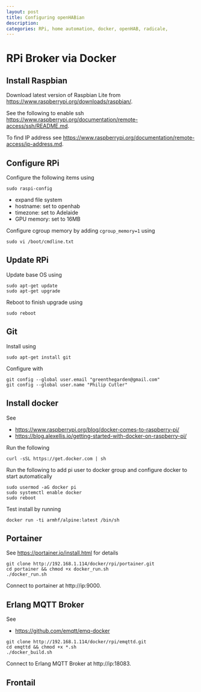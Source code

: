 ```yaml
---
layout: post
title: Configuring openHABian
description:
categories: RPi, home automation, docker, openHAB, radicale,
---
```


# RPi Broker via Docker

## Install Raspbian

Download latest version of Raspbian Lite from https://www.raspberrypi.org/downloads/raspbian/.

See the following to enable ssh https://www.raspberrypi.org/documentation/remote-access/ssh/README.md.

To find IP address see https://www.raspberrypi.org/documentation/remote-access/ip-address.md.

## Configure RPi

Configure the following items using

```
sudo raspi-config
```

- expand file system
- hostname: set to openhab
- timezone: set to Adelaide
- GPU memory: set to 16MB

Configure cgroup memory by adding `cgroup_memory=1` using

```
sudo vi /boot/cmdline.txt
```


## Update RPi

Update base OS using

```
sudo apt-get update
sudo apt-get upgrade
```

<!-- ```
apt-get -y install cgroupfs-mount
``` -->

Reboot to finish upgrade using

```
sudo reboot
```

## Git

Install using

```
sudo apt-get install git
```

Configure with

```
git config --global user.email "greenthegarden@gmail.com"
git config --global user.name "Philip Cutler"
```

## Install docker

See
- https://www.raspberrypi.org/blog/docker-comes-to-raspberry-pi/
- https://blog.alexellis.io/getting-started-with-docker-on-raspberry-pi/

Run the following

```
curl -sSL https://get.docker.com | sh
```

Run the following to add pi user to docker group and configure docker to start automatically

```
sudo usermod -aG docker pi
sudo systemctl enable docker
sudo reboot
```

Test install by running

```
docker run -ti armhf/alpine:latest /bin/sh
```

## Portainer

See https://portainer.io/install.html for details

```
git clone http://192.168.1.114/docker/rpi/portainer.git
cd portainer && chmod +x docker_run.sh
./docker_run.sh
```

Connect to portainer at http://ip:9000.

## Erlang MQTT Broker

See
- https://github.com/emqtt/emq-docker

```
git clone http://192.168.1.114/docker/rpi/emqttd.git
cd emqttd && chmod +x *.sh
./docker_build.sh
```

Connect to Erlang MQTT Broker at http://ip:18083.

## Frontail
